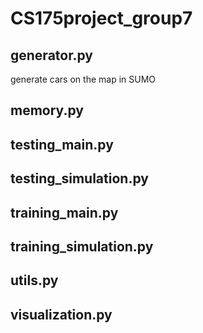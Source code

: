 # CS175project_group7
## generator.py
generate cars on the map in SUMO
## memory.py
## testing_main.py
## testing_simulation.py
## training_main.py
## training_simulation.py
## utils.py
## visualization.py
